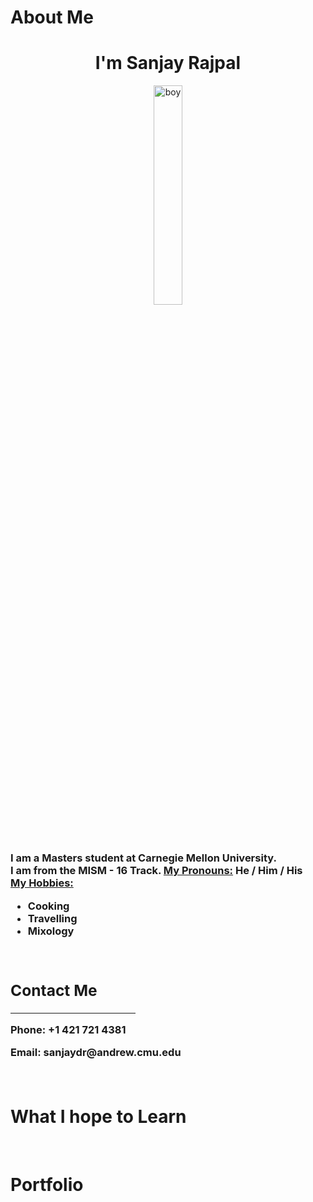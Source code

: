 


<meta charset="UTF-8">
<meta name="viewport" content="width=device-width, initial-scale=1">
<link rel="stylesheet" href="https://www.w3schools.com/w3css/4/w3.css">
<link rel="stylesheet" href="https://fonts.googleapis.com/css?family=Montserrat">
<link rel="stylesheet" href="https://cdnjs.cloudflare.com/ajax/libs/font-awesome/4.7.0/css/font-awesome.min.css">

<body class="w3-black">
<H1> About Me </H1>
<!-- Page Content -->
<div class="w3-padding-large" id="main">
  <!-- Header/Home -->
  <header class="w3-container w3-padding-32 w3-center w3-black" id="home">
    <h1 class="w3-jumbo"><span class="w3-hide-small">I'm</span> Sanjay Rajpal</h1>
      <img src="https://sanjaydr.github.io/hello-world/Sanjay.jpg" alt="boy" class="w3-image" width="30%" height="30%">
  </header>
    <h3>I am a Masters student at Carnegie Mellon University. <br>I am from the MISM - 16 Track.
  <b><u>My Pronouns:</u></b> He / Him / His <br>
  <b><u>My Hobbies:</u></b><ul><li>Cooking</li> <li> Travelling</li> <li> Mixology  </li></ul> <br>
  <!-- Contact Section -->
  <div class="w3-padding-64 w3-content w3-text-grey" id="me">
    <h2 class="w3-text-light-grey">Contact Me</h2>
    <hr style="width:200px" class="w3-opacity">  
      <p><i class="fa fa-phone fa-fw w3-text-white w3-xxlarge w3-margin-right"></i> Phone: +1 421 721 4381</p>
      <p><i class="fa fa-envelope fa-fw w3-text-white w3-xxlarge w3-margin-right"> </i> Email: sanjaydr@andrew.cmu.edu </p>
    </div><br>
    </h3>

 

<H1> What I hope to Learn </H1>
<br>
<h1> Portfolio </h1>

